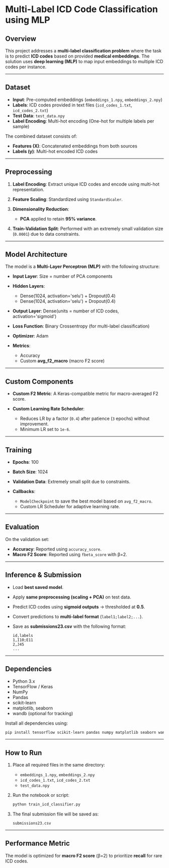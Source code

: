 # **Multi-Label ICD Code Classification using MLP**

## **Overview**

This project addresses a **multi-label classification problem** where the task is to predict **ICD codes** based on provided **medical embeddings**. The solution uses **deep learning (MLP)** to map input embeddings to multiple ICD codes per instance.

---

## **Dataset**

* **Input**: Pre-computed embeddings (`embeddings_1.npy`, `embeddings_2.npy`)
* **Labels**: ICD codes provided in text files (`icd_codes_1.txt`, `icd_codes_2.txt`)
* **Test Data**: `test_data.npy`
* **Label Encoding**: Multi-hot encoding (One-hot for multiple labels per sample)

The combined dataset consists of:

* **Features (X)**: Concatenated embeddings from both sources
* **Labels (y)**: Multi-hot encoded ICD codes

---

## **Preprocessing**

1. **Label Encoding**: Extract unique ICD codes and encode using multi-hot representation.
2. **Feature Scaling**: Standardized using `StandardScaler`.
3. **Dimensionality Reduction**:

   * **PCA** applied to retain **95% variance**.
4. **Train-Validation Split**: Performed with an extremely small validation size (`0.0001`) due to data constraints.

---

## **Model Architecture**

The model is a **Multi-Layer Perceptron (MLP)** with the following structure:

* **Input Layer**: Size = number of PCA components
* **Hidden Layers**:

  * Dense(1024, activation='selu') + Dropout(0.4)
  * Dense(1024, activation='selu') + Dropout(0.4)
* **Output Layer**: Dense(units = number of ICD codes, activation='sigmoid')
* **Loss Function**: Binary Crossentropy (for multi-label classification)
* **Optimizer**: Adam
* **Metrics**:

  * Accuracy
  * Custom **avg\_f2\_macro** (macro F2 score)

---

## **Custom Components**

* **Custom F2 Metric**: A Keras-compatible metric for macro-averaged F2 score.
* **Custom Learning Rate Scheduler**:

  * Reduces LR by a factor (`0.4`) after patience (`3` epochs) without improvement.
  * Minimum LR set to `1e-6`.

---

## **Training**

* **Epochs**: 100
* **Batch Size**: 1024
* **Validation Data**: Extremely small split due to constraints.
* **Callbacks**:

  * `ModelCheckpoint` to save the best model based on `avg_f2_macro`.
  * Custom LR Scheduler for adaptive learning rate.

---

## **Evaluation**

On the validation set:

* **Accuracy**: Reported using `accuracy_score`.
* **Macro F2 Score**: Reported using `fbeta_score` with β=2.

---

## **Inference & Submission**

* Load **best saved model**.
* Apply **same preprocessing (scaling + PCA)** on test data.
* Predict ICD codes using **sigmoid outputs** → thresholded at **0.5**.
* Convert predictions to **multi-label format** (`label1;label2;...`).
* Save as **submissions23.csv** with the following format:

  ```
  id,labels
  1,I10;E11
  2,J45
  ...
  ```

---

## **Dependencies**

* Python 3.x
* TensorFlow / Keras
* NumPy
* Pandas
* scikit-learn
* matplotlib, seaborn
* wandb (optional for tracking)

Install all dependencies using:

```bash
pip install tensorflow scikit-learn pandas numpy matplotlib seaborn wandb kerastuner
```

---

## **How to Run**

1. Place all required files in the same directory:

   * `embeddings_1.npy`, `embeddings_2.npy`
   * `icd_codes_1.txt`, `icd_codes_2.txt`
   * `test_data.npy`
2. Run the notebook or script:

   ```bash
   python train_icd_classifier.py
   ```
3. The final submission file will be saved as:

   ```
   submissions23.csv
   ```

---

## **Performance Metric**

The model is optimized for **macro F2 score** (β=2) to prioritize **recall** for rare ICD codes.

